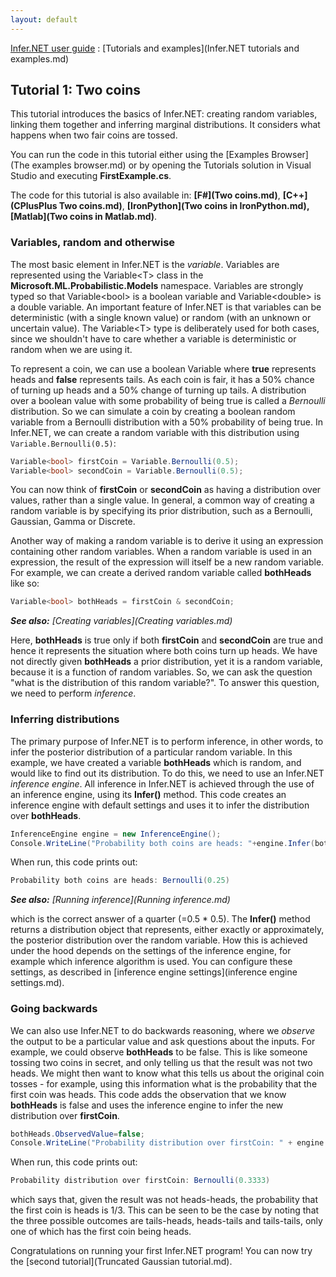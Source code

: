 ```yaml
---
layout: default
---
```

[Infer.NET user guide](index.md) : [Tutorials and examples](Infer.NET tutorials and examples.md)

## Tutorial 1: Two coins

This tutorial introduces the basics of Infer.NET: creating random variables, linking them together and inferring marginal distributions. It considers what happens when two fair coins are tossed. 

You can run the code in this tutorial either using the [Examples Browser](The examples browser.md) or by opening the Tutorials solution in Visual Studio and executing **FirstExample.cs**.

The code for this tutorial is also available in: **[F#](Two coins.md)**, **[C++](CPlusPlus Two coins.md)**, **[IronPython](Two coins in IronPython.md), [Matlab](Two coins in Matlab.md)**.

### Variables, random and otherwise

The most basic element in Infer.NET is the _variable_. Variables are represented using the Variable<T\> class in the **Microsoft.ML.Probabilistic.Models** namespace. Variables are strongly typed so that Variable<bool\> is a boolean variable and Variable<double\> is a double variable. An important feature of Infer.NET is that variables can be deterministic (with a single known value) or random (with an unknown or uncertain value). The Variable<T\> type is deliberately used for both cases, since we shouldn't have to care whether a variable is deterministic or random when we are using it.

To represent a coin, we can use a boolean Variable where **true** represents heads and **false** represents tails. As each coin is fair, it has a 50% chance of turning up heads and a 50% change of turning up tails. A distribution over a boolean value with some probability of being true is called a _Bernoulli_ distribution. So we can simulate a coin by creating a boolean random variable from a Bernoulli distribution with a 50% probability of being true. In Infer.NET, we can create a random variable with this distribution using `Variable.Bernoulli(0.5)`:

```csharp
Variable<bool> firstCoin = Variable.Bernoulli(0.5);  
Variable<bool> secondCoin = Variable.Bernoulli(0.5);
```

You can now think of **firstCoin** or **secondCoin** as having a distribution over values, rather than a single value. In general, a common way of creating a random variable is by specifying its prior distribution, such as a Bernoulli, Gaussian, Gamma or Discrete.

Another way of making a random variable is to derive it using an expression containing other random variables. When a random variable is used in an expression, the result of the expression will itself be a new random variable. For example, we can create a derived random variable called **bothHeads** like so:

```csharp
Variable<bool> bothHeads = firstCoin & secondCoin;
```

_**See also:** [Creating variables](Creating variables.md)_

Here, **bothHeads** is true only if both **firstCoin** and **secondCoin** are true and hence it represents the situation where both coins turn up heads. We have not directly given **bothHeads** a prior distribution, yet it is a random variable, because it is a function of random variables. So, we can ask the question "what is the distribution of this random variable?". To answer this question, we need to perform _inference_.

### Inferring distributions

The primary purpose of Infer.NET is to perform inference, in other words, to infer the posterior distribution of a particular random variable. In this example, we have created a variable **bothHeads** which is random, and would like to find out its distribution. To do this, we need to use an Infer.NET _inference engine_. All inference in Infer.NET is achieved through the use of an inference engine, using its **Infer()** method. This code creates an inference engine with default settings and uses it to infer the distribution over **bothHeads**.

```csharp
InferenceEngine engine = new InferenceEngine();  
Console.WriteLine("Probability both coins are heads: "+engine.Infer(bothHeads));
```

When run, this code prints out:

```csharp
Probability both coins are heads: Bernoulli(0.25)
```

_**See also:** [Running inference](Running inference.md)_

which is the correct answer of a quarter (=0.5 * 0.5). The **Infer()** method returns a distribution object that represents, either exactly or approximately, the posterior distribution over the random variable. How this is achieved under the hood depends on the settings of the inference engine, for example which inference algorithm is used. You can configure these settings, as described in [inference engine settings](inference engine settings.md).

### Going backwards

We can also use Infer.NET to do backwards reasoning, where we _observe_ the output to be a particular value and ask questions about the inputs. For example, we could observe **bothHeads** to be false. This is like someone tossing two coins in secret, and only telling us that the result was not two heads. We might then want to know what this tells us about the original coin tosses - for example, using this information what is the probability that the first coin was heads. This code adds the observation that we know **bothHeads** is false and uses the inference engine to infer the new distribution over **firstCoin**.

```csharp
bothHeads.ObservedValue=false;  
Console.WriteLine("Probability distribution over firstCoin: " + engine.Infer(firstCoin));
```

When run, this code prints out:

```csharp
Probability distribution over firstCoin: Bernoulli(0.3333)
```

which says that, given the result was not heads-heads, the probability that the first coin is heads is 1/3. This can be seen to be the case by noting that the three possible outcomes are tails-heads, heads-tails and tails-tails, only one of which has the first coin being heads.

Congratulations on running your first Infer.NET program! You can now try the [second tutorial](Truncated Gaussian tutorial.md).
